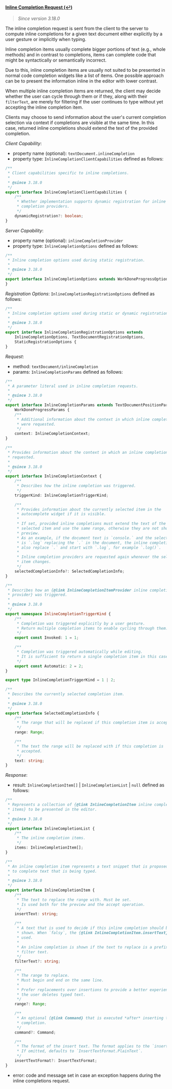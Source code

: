 #### <a href="#textDocument_inlineCompletion" name="textDocument_inlineCompletion" class="anchor">Inline Completion Request (:leftwards_arrow_with_hook:)</a>

> *Since version 3.18.0*

The inline completion request is sent from the client to the server to compute inline completions for a given text document either explicitly by a user gesture or implicitly when typing.

Inline completion items usually complete bigger portions of text (e.g., whole methods) and in contrast to completions, items can complete code that might be syntactically or semantically incorrect.

Due to this, inline completion items are usually not suited to be presented in normal code completion widgets like a list of items. One possible approach can be to present the information inline in the editor with lower contrast.

When multiple inline completion items are returned, the client may decide whether the user can cycle through them or if they, along with their `filterText`, are merely for filtering if the user continues to type without yet accepting the inline completion item.

Clients may choose to send information about the user's current completion selection via context if completions are visible at the same time. In this case, returned inline completions should extend the text of the provided completion.


_Client Capability_:
* property name (optional): `textDocument.inlineCompletion`
* property type: `InlineCompletionClientCapabilities` defined as follows:

<div class="anchorHolder"><a href="#inlineCompletionClientCapabilities" name="inlineCompletionClientCapabilities" class="linkableAnchor"></a></div>

```typescript
/**
 * Client capabilities specific to inline completions.
 *
 * @since 3.18.0
 */
export interface InlineCompletionClientCapabilities {
	/**
	 * Whether implementation supports dynamic registration for inline
	 * completion providers.
	 */
	dynamicRegistration?: boolean;
}
```

_Server Capability_:
* property name (optional): `inlineCompletionProvider`
* property type: `InlineCompletionOptions` defined as follows:

<div class="anchorHolder"><a href="#inlineCompletionOptions" name="inlineCompletionOptions" class="linkableAnchor"></a></div>

```typescript
/**
 * Inline completion options used during static registration.
 *
 * @since 3.18.0
 */
export interface InlineCompletionOptions extends WorkDoneProgressOptions {
}
```

_Registration Options_: `InlineCompletionRegistrationOptions` defined as follows:

<div class="anchorHolder"><a href="#inlineCompletionRegistrationOptions" name="inlineCompletionRegistrationOptions" class="linkableAnchor"></a></div>

```typescript
/**
 * Inline completion options used during static or dynamic registration.
 *
 * @since 3.18.0
 */
export interface InlineCompletionRegistrationOptions extends
	InlineCompletionOptions, TextDocumentRegistrationOptions,
	StaticRegistrationOptions {
}
```

_Request_:
* method: `textDocument/inlineCompletion`
* params: `InlineCompletionParams` defined as follows:

<div class="anchorHolder"><a href="#inlineCompletionParams" name="inlineCompletionParams" class="linkableAnchor"></a></div>

```typescript
/**
 * A parameter literal used in inline completion requests.
 *
 * @since 3.18.0
 */
export interface InlineCompletionParams extends TextDocumentPositionParams,
	WorkDoneProgressParams {
	/**
	 * Additional information about the context in which inline completions
	 * were requested.
	 */
	context: InlineCompletionContext;
}
```

<div class="anchorHolder"><a href="#inlineCompletionContext" name="inlineCompletionContext" class="linkableAnchor"></a></div>

```typescript
/**
 * Provides information about the context in which an inline completion was
 * requested.
 *
 * @since 3.18.0
 */
export interface InlineCompletionContext {
	/**
	 * Describes how the inline completion was triggered.
	 */
	triggerKind: InlineCompletionTriggerKind;

	/**
	 * Provides information about the currently selected item in the
	 * autocomplete widget if it is visible.
	 *
	 * If set, provided inline completions must extend the text of the
	 * selected item and use the same range, otherwise they are not shown as
	 * preview.
	 * As an example, if the document text is `console.` and the selected item
	 * is `.log` replacing the `.` in the document, the inline completion must
	 * also replace `.` and start with `.log`, for example `.log()`.
	 *
	 * Inline completion providers are requested again whenever the selected
	 * item changes.
	 */
	selectedCompletionInfo?: SelectedCompletionInfo;
}
```

<div class="anchorHolder"><a href="#inlineCompletionTriggerKind" name="inlineCompletionTriggerKind" class="linkableAnchor"></a></div>

```typescript
/**
 * Describes how an {@link InlineCompletionItemProvider inline completion
 * provider} was triggered.
 *
 * @since 3.18.0
 */
export namespace InlineCompletionTriggerKind {
	/**
	 * Completion was triggered explicitly by a user gesture.
	 * Return multiple completion items to enable cycling through them.
	 */
	export const Invoked: 1 = 1;

	/**
	 * Completion was triggered automatically while editing.
	 * It is sufficient to return a single completion item in this case.
	 */
	export const Automatic: 2 = 2;
}

export type InlineCompletionTriggerKind = 1 | 2;
```

<div class="anchorHolder"><a href="#selectedCompletionInfo" name="selectedCompletionInfo" class="linkableAnchor"></a></div>

```typescript
/**
 * Describes the currently selected completion item.
 *
 * @since 3.18.0
 */
export interface SelectedCompletionInfo {
	/**
	 * The range that will be replaced if this completion item is accepted.
	 */
	range: Range;

	/**
	 * The text the range will be replaced with if this completion is
	 * accepted.
	 */
	text: string;
}
```

_Response_:
* result: `InlineCompletionItem[]` \| `InlineCompletionList` \| `null` defined as follows:

<div class="anchorHolder"><a href="#inlineCompletionList" name="inlineCompletionList" class="linkableAnchor"></a></div>

```typescript
/**
 * Represents a collection of {@link InlineCompletionItem inline completion
 * items} to be presented in the editor.
 *
 * @since 3.18.0
 */
export interface InlineCompletionList {
	/**
	 * The inline completion items.
	 */
	items: InlineCompletionItem[];
}
```

<div class="anchorHolder"><a href="#inlineCompletionItem" name="inlineCompletionItem" class="linkableAnchor"></a></div>

```typescript
/**
 * An inline completion item represents a text snippet that is proposed inline
 * to complete text that is being typed.
 *
 * @since 3.18.0
 */
export interface InlineCompletionItem {
	/**
	 * The text to replace the range with. Must be set.
	 * Is used both for the preview and the accept operation.
	 */
	insertText: string;

	/**
	 * A text that is used to decide if this inline completion should be
	 * shown. When `falsy`, the {@link InlineCompletionItem.insertText} is
	 * used.
	 *
	 * An inline completion is shown if the text to replace is a prefix of the
	 * filter text.
	 */
	filterText?: string;

	/**
	 * The range to replace.
	 * Must begin and end on the same line.
	 *
	 * Prefer replacements over insertions to provide a better experience when
	 * the user deletes typed text.
	 */
	range?: Range;

	/**
	 * An optional {@link Command} that is executed *after* inserting this
	 * completion.
	 */
	command?: Command;

	/**
	 * The format of the insert text. The format applies to the `insertText`.
	 * If omitted, defaults to `InsertTextFormat.PlainText`.
	 */
	insertTextFormat?: InsertTextFormat;
}
```


* error: code and message set in case an exception happens during the inline completions request.
